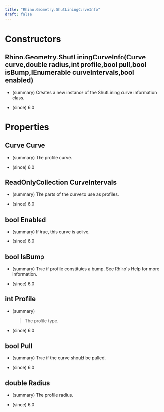 ```yaml
---
title: "Rhino.Geometry.ShutLiningCurveInfo"
draft: false
---
```


# Constructors
## Rhino.Geometry.ShutLiningCurveInfo(Curve curve,double radius,int profile,bool pull,bool isBump,IEnumerable<Interval> curveIntervals,bool enabled)
- (summary) 
     Creates a new instance of the ShutLining curve information class.
     
- (since) 6.0
# Properties
## Curve Curve
- (summary) 
     The profile curve.
     
- (since) 6.0
## ReadOnlyCollection<Interval> CurveIntervals
- (summary) 
     The parts of the curve to use as profiles.
     
- (since) 6.0
## bool Enabled
- (summary) 
     If true, this curve is active.
     
- (since) 6.0
## bool IsBump
- (summary) 
     True if profile constitutes a bump. See Rhino's Help for more information.
     
- (since) 6.0
## int Profile
- (summary) 
     >The profile type.
     
- (since) 6.0
## bool Pull
- (summary) 
     True if the curve should be pulled.
     
- (since) 6.0
## double Radius
- (summary) 
     The profile radius.
     
- (since) 6.0
